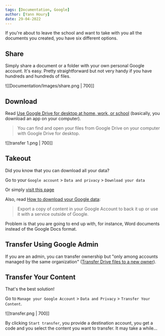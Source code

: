 ```yaml
---
tags: [Documentation, Google]
author: [Yann Houry]
date: 29-04-2022
---
```


If you're about to leave the school and want to take with you all the documents you created, you have six different options.

## Share
Simply share a document or a folder with your own personal Google account. It's easy. Pretty straightforward but not very handy if you have hundreds and hundreds of files.

![[Documentation/Images/share.png | 700]]

## Download
Read [Use Google Drive for desktop at home, work, or school](https://support.google.com/drive/answer/7329379) (basically, you download an app on your computer).

> You can find and open your files from Google Drive on your computer with Google Drive for desktop.

![[transfer 1.png | 700]]

## Takeout
Did you know that you can download all your data?

Go to your `Google account` > `Data and privacy` > `Download your data`

Or simply [visit this page](https://takeout.google.com/settings/takeout)

Also, read [How to download your Google data](https://support.google.com/accounts/answer/3024190):

> Export a copy of content in your Google Account to back it up or use it with a service outside of Google.

Problem is that you are going to end up with, for instance, Word documents instead of the Google Docs format.

## Transfer Using Google Admin
If you are an admin, you can transfer ownership but "only among accounts managed by the same organization" ([Transfer Drive files to a new owner](https://support.google.com/a/answer/1247799)).

## Transfer Your Content
That's the best solution!

Go to `Manage your Google Account` > `Data and Privacy` > `Transfer Your Content`.

![[transfer.png | 700]]

By clicking `Start transfer`, you provide a destination account, you get a code and you select the content you want to transfer. It may take a while...
